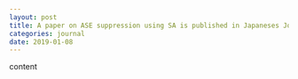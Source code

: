 ```yaml
---
layout: post
title: A paper on ASE suppression using SA is published in Japaneses Journal of Applied Physics
categories: journal
date: 2019-01-08
---
```


content
